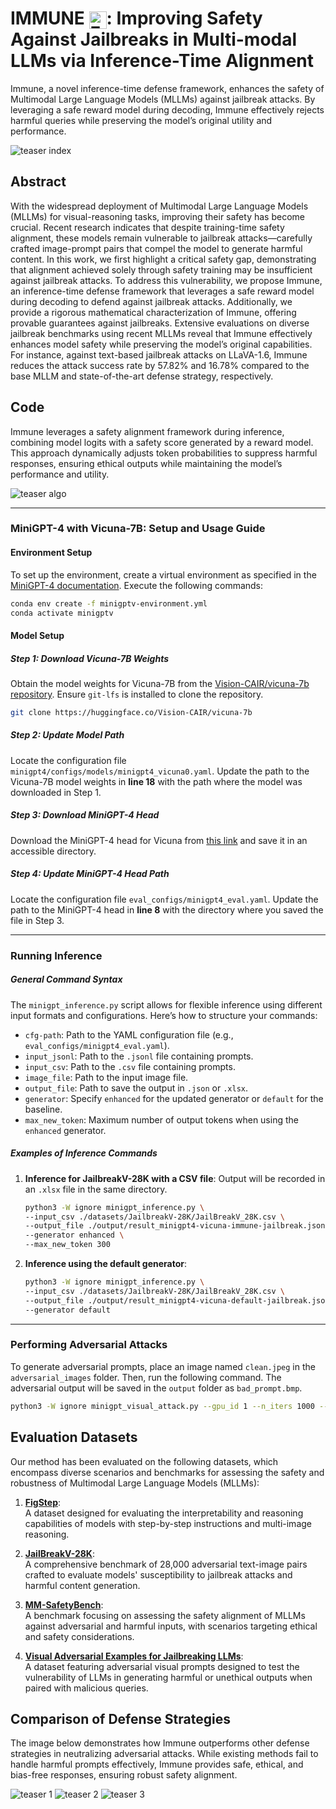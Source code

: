 # IMMUNE <img src="./static/images/favicon.svg" alt="Favicon" style="width: 1em; height: 1em; vertical-align: middle;">:  Improving Safety Against Jailbreaks in Multi-modal LLMs via Inference-Time Alignment


Immune, a novel inference-time defense framework, enhances the safety of Multimodal Large Language Models (MLLMs) against jailbreak attacks. By leveraging a safe reward model during decoding, Immune effectively rejects harmful queries while preserving the model’s original utility and performance.

![teaser index](./static/images/teaser_index.png)

## Abstract

With the widespread deployment of Multimodal Large Language Models (MLLMs) for visual-reasoning tasks, improving their safety has become crucial. Recent research indicates that despite training-time safety alignment, these models remain vulnerable to jailbreak attacks—carefully crafted image-prompt pairs that compel the model to generate harmful content. In this work, we first highlight a critical safety gap, demonstrating that alignment achieved solely through safety training may be insufficient against jailbreak attacks. To address this vulnerability, we propose Immune, an inference-time defense framework that leverages a safe reward model during decoding to defend against jailbreak attacks. Additionally, we provide a rigorous mathematical characterization of Immune, offering provable guarantees against jailbreaks. Extensive evaluations on diverse jailbreak benchmarks using recent MLLMs reveal that Immune effectively enhances model safety while preserving the model’s original capabilities. For instance, against text-based jailbreak attacks on LLaVA-1.6, Immune reduces the attack success rate by 57.82% and 16.78% compared to the base MLLM and state-of-the-art defense strategy, respectively.

## Code 

Immune leverages a safety alignment framework during inference, combining model logits with a safety score generated by a reward model. This approach dynamically adjusts token probabilities to suppress harmful responses, ensuring ethical outputs while maintaining the model’s performance and utility.

![teaser algo](./static/images/teaser_algo.jpg)

---
### MiniGPT-4 with Vicuna-7B: Setup and Usage Guide
#### **Environment Setup**

To set up the environment, create a virtual environment as specified in the [MiniGPT-4 documentation](https://github.com/Vision-CAIR/MiniGPT-4?tab=readme-ov-file#installation). Execute the following commands:

```bash
conda env create -f minigptv-environment.yml
conda activate minigptv
```

#### **Model Setup**

##### Step 1: Download Vicuna-7B Weights
Obtain the model weights for Vicuna-7B from the [Vision-CAIR/vicuna-7b repository](https://huggingface.co/Vision-CAIR/vicuna-7b/tree/main). Ensure `git-lfs` is installed to clone the repository.

```bash
git clone https://huggingface.co/Vision-CAIR/vicuna-7b
```

##### **Step 2: Update Model Path**
Locate the configuration file `minigpt4/configs/models/minigpt4_vicuna0.yaml`. Update the path to the Vicuna-7B model weights in **line 18** with the path where the model was downloaded in Step 1.

##### **Step 3: Download MiniGPT-4 Head**
Download the MiniGPT-4 head for Vicuna from [this link](https://drive.google.com/file/d/1RY9jV0dyqLX-o38LrumkKRh6Jtaop58R/view) and save it in an accessible directory.

##### **Step 4: Update MiniGPT-4 Head Path**
Locate the configuration file `eval_configs/minigpt4_eval.yaml`. Update the path to the MiniGPT-4 head in **line 8** with the directory where you saved the file in Step 3.

---

### **Running Inference**

##### **General Command Syntax**
The `minigpt_inference.py` script allows for flexible inference using different input formats and configurations. Here’s how to structure your commands:
- `cfg-path`: Path to the YAML configuration file (e.g., `eval_configs/minigpt4_eval.yaml`).
- `input_jsonl`: Path to the `.jsonl` file containing prompts.
- `input_csv`: Path to the `.csv` file containing prompts.
- `image_file`: Path to the input image file.
- `output_file`: Path to save the output in `.json` or `.xlsx`.
- `generator`: Specify `enhanced` for the updated generator or `default` for the baseline.
- `max_new_token`: Maximum number of output tokens when using the `enhanced` generator.

##### **Examples of Inference Commands**

1. **Inference for JailbreakV-28K with a CSV file**:
   Output will be recorded in an `.xlsx` file in the same directory.
   ```bash
   python3 -W ignore minigpt_inference.py \
   --input_csv ./datasets/JailbreakV-28K/JailBreakV_28K.csv \
   --output_file ./output/result_minigpt4-vicuna-immune-jailbreak.jsonl \
   --generator enhanced \
   --max_new_token 300
   ```

2. **Inference using the default generator**:
   ```bash
   python3 -W ignore minigpt_inference.py \
   --input_csv ./datasets/JailbreakV-28K/JailBreakV_28K.csv \
   --output_file ./output/result_minigpt4-vicuna-default-jailbreak.jsonl \
   --generator default
   ```

---

### **Performing Adversarial Attacks**

To generate adversarial prompts, place an image named `clean.jpeg` in the `adversarial_images` folder. Then, run the following command. The adversarial output will be saved in the `output` folder as `bad_prompt.bmp`.

```bash
python3 -W ignore minigpt_visual_attack.py --gpu_id 1 --n_iters 1000 --eps 64
```


## Evaluation Datasets

Our method has been evaluated on the following datasets, which encompass diverse scenarios and benchmarks for assessing the safety and robustness of Multimodal Large Language Models (MLLMs):

1. **[FigStep](https://github.com/ThuCCSLab/FigStep)**:  
   A dataset designed for evaluating the interpretability and reasoning capabilities of models with step-by-step instructions and multi-image reasoning.

2. **[JailBreakV-28K](https://github.com/EddyLuo1232/JailBreakV_28K)**:  
   A comprehensive benchmark of 28,000 adversarial text-image pairs crafted to evaluate models' susceptibility to jailbreak attacks and harmful content generation.

3. **[MM-SafetyBench](https://github.com/isXinLiu/MM-SafetyBench)**:  
   A benchmark focusing on assessing the safety alignment of MLLMs against adversarial and harmful inputs, with scenarios targeting ethical and safety considerations.

4. **[Visual Adversarial Examples for Jailbreaking LLMs](https://github.com/Unispac/Visual-Adversarial-Examples-Jailbreak-Large-Language-Models)**:  
   A dataset featuring adversarial visual prompts designed to test the vulnerability of LLMs in generating harmful or unethical outputs when paired with malicious queries.

## Comparison of Defense Strategies

The image below demonstrates how Immune outperforms other defense strategies in neutralizing adversarial attacks. While existing methods fail to handle harmful prompts effectively, Immune provides safe, ethical, and bias-free responses, ensuring robust safety alignment.

![teaser 1](./static/images/teaser1.jpg)
![teaser 2](./static/images/teaser2.jpg)
![teaser 3](./static/images/teaser3.jpg)




